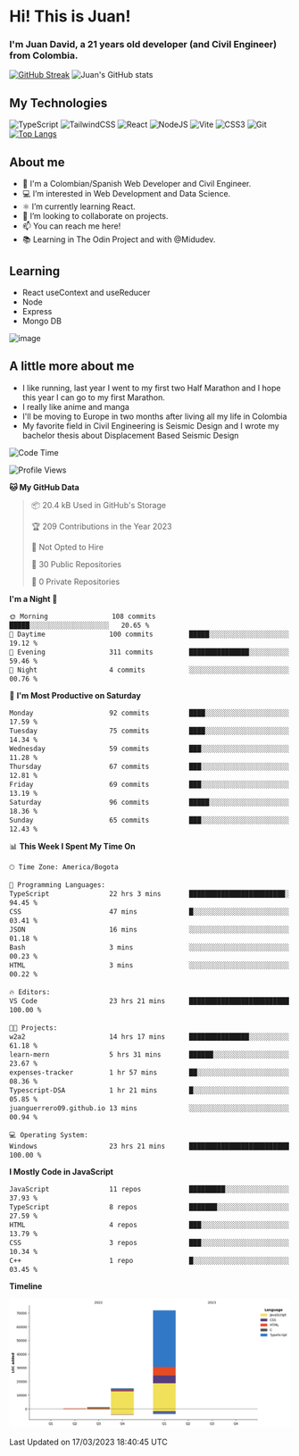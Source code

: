 # Hi! This is Juan!
### I'm Juan David, a 21 years old developer (and Civil Engineer) from Colombia.
[![GitHub Streak](https://streak-stats.demolab.com/?user=JuanGuerrero09)](https://git.io/streak-stats)
![Juan's GitHub stats](https://github-readme-stats.vercel.app/api?username=JuanGuerrero09&show_icons=true&theme=radical)

## My Technologies
![TypeScript](https://img.shields.io/badge/typescript-%23007ACC.svg?style=for-the-badge&logo=typescript&logoColor=white)
![TailwindCSS](https://img.shields.io/badge/tailwindcss-%2338B2AC.svg?style=for-the-badge&logo=tailwind-css&logoColor=white)
![React](https://img.shields.io/badge/react-%2320232a.svg?style=for-the-badge&logo=react&logoColor=%2361DAFB)
![NodeJS](https://img.shields.io/badge/node.js-6DA55F?style=for-the-badge&logo=node.js&logoColor=white)
![Vite](https://img.shields.io/badge/vite-%23646CFF.svg?style=for-the-badge&logo=vite&logoColor=white)
![CSS3](https://img.shields.io/badge/css3-%231572B6.svg?style=for-the-badge&logo=css3&logoColor=white)
![Git](https://img.shields.io/badge/git-%23F05033.svg?style=for-the-badge&logo=git&logoColor=white)
<br>
[![Top Langs](https://github-readme-stats.vercel.app/api/top-langs/?username=JuanGuerrero09&layout=compact)](https://github.com/anuraghazra/github-readme-stats)

## About me


- 👋 I'm a Colombian/Spanish Web Developer and Civil Engineer.
- 💻 I’m interested in Web Development and Data Science.
- ⚛️ I’m currently learning React.
- 💼 I’m looking to collaborate on projects.
- 📫 You can reach me here!
- 📚 Learning in The Odin Project and with @Midudev.

## Learning

- React useContext and useReducer
- Node
- Express
- Mongo DB

![image](https://user-images.githubusercontent.com/77643820/223018882-02b69b7c-a406-43b3-b377-52246f64a772.png)


## A little more about me
- I like running, last year I went to my first two Half Marathon and I hope this year I can go to my first Marathon.
- I really like anime and manga
- I'll be moving to Europe in two months after living all my life in Colombia
- My favorite field in Civil Engineering is Seismic Design and I wrote my bachelor thesis about Displacement Based Seismic Design

<!--START_SECTION:waka-->
![Code Time](http://img.shields.io/badge/Code%20Time-76%20hrs%2057%20mins-blue)

![Profile Views](http://img.shields.io/badge/Profile%20Views-4-blue)

**🐱 My GitHub Data** 

> 📦 20.4 kB Used in GitHub's Storage 
 > 
> 🏆 209 Contributions in the Year 2023
 > 
> 🚫 Not Opted to Hire
 > 
> 📜 30 Public Repositories 
 > 
> 🔑 0 Private Repositories 
 > 
**I'm a Night 🦉** 

```text
🌞 Morning                108 commits         █████░░░░░░░░░░░░░░░░░░░░   20.65 % 
🌆 Daytime                100 commits         █████░░░░░░░░░░░░░░░░░░░░   19.12 % 
🌃 Evening                311 commits         ███████████████░░░░░░░░░░   59.46 % 
🌙 Night                  4 commits           ░░░░░░░░░░░░░░░░░░░░░░░░░   00.76 % 
```
📅 **I'm Most Productive on Saturday** 

```text
Monday                   92 commits          ████░░░░░░░░░░░░░░░░░░░░░   17.59 % 
Tuesday                  75 commits          ████░░░░░░░░░░░░░░░░░░░░░   14.34 % 
Wednesday                59 commits          ███░░░░░░░░░░░░░░░░░░░░░░   11.28 % 
Thursday                 67 commits          ███░░░░░░░░░░░░░░░░░░░░░░   12.81 % 
Friday                   69 commits          ███░░░░░░░░░░░░░░░░░░░░░░   13.19 % 
Saturday                 96 commits          █████░░░░░░░░░░░░░░░░░░░░   18.36 % 
Sunday                   65 commits          ███░░░░░░░░░░░░░░░░░░░░░░   12.43 % 
```


📊 **This Week I Spent My Time On** 

```text
🕑︎ Time Zone: America/Bogota

💬 Programming Languages: 
TypeScript               22 hrs 3 mins       ████████████████████████░   94.45 % 
CSS                      47 mins             █░░░░░░░░░░░░░░░░░░░░░░░░   03.41 % 
JSON                     16 mins             ░░░░░░░░░░░░░░░░░░░░░░░░░   01.18 % 
Bash                     3 mins              ░░░░░░░░░░░░░░░░░░░░░░░░░   00.23 % 
HTML                     3 mins              ░░░░░░░░░░░░░░░░░░░░░░░░░   00.22 % 

🔥 Editors: 
VS Code                  23 hrs 21 mins      █████████████████████████   100.00 % 

🐱‍💻 Projects: 
w2a2                     14 hrs 17 mins      ███████████████░░░░░░░░░░   61.18 % 
learn-mern               5 hrs 31 mins       ██████░░░░░░░░░░░░░░░░░░░   23.67 % 
expenses-tracker         1 hr 57 mins        ██░░░░░░░░░░░░░░░░░░░░░░░   08.36 % 
Typescript-DSA           1 hr 21 mins        █░░░░░░░░░░░░░░░░░░░░░░░░   05.85 % 
juanguerrero09.github.io 13 mins             ░░░░░░░░░░░░░░░░░░░░░░░░░   00.94 % 

💻 Operating System: 
Windows                  23 hrs 21 mins      █████████████████████████   100.00 % 
```

**I Mostly Code in JavaScript** 

```text
JavaScript               11 repos            █████████░░░░░░░░░░░░░░░░   37.93 % 
TypeScript               8 repos             ███████░░░░░░░░░░░░░░░░░░   27.59 % 
HTML                     4 repos             ███░░░░░░░░░░░░░░░░░░░░░░   13.79 % 
CSS                      3 repos             ███░░░░░░░░░░░░░░░░░░░░░░   10.34 % 
C++                      1 repo              █░░░░░░░░░░░░░░░░░░░░░░░░   03.45 % 
```



**Timeline**

![Lines of Code chart](https://raw.githubusercontent.com/JuanGuerrero09/JuanGuerrero09/main/assets/bar_graph.png)


 Last Updated on 17/03/2023 18:40:45 UTC
<!--END_SECTION:waka-->


<!---
JuanGuerrero09/JuanGuerrero09 is a ✨ special ✨ repository because its `README.md` (this file) appears on your GitHub profile.
You can click the Preview link to take a look at your changes.
--->
